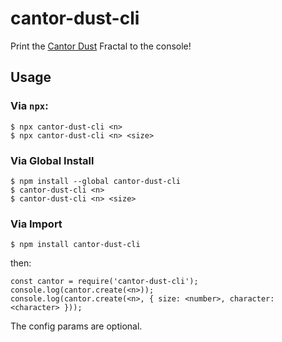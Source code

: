 # cantor-dust-cli
Print the [Cantor Dust](https://en.wikipedia.org/wiki/Cantor_set) Fractal to the console!

## Usage
### Via `npx`:
```
$ npx cantor-dust-cli <n>
$ npx cantor-dust-cli <n> <size>
```

### Via Global Install
```
$ npm install --global cantor-dust-cli
$ cantor-dust-cli <n>
$ cantor-dust-cli <n> <size>
```

### Via Import
```
$ npm install cantor-dust-cli
```
then:
```
const cantor = require('cantor-dust-cli');
console.log(cantor.create(<n>));
console.log(cantor.create(<n>, { size: <number>, character: <character> }));
```
The config params are optional. 
